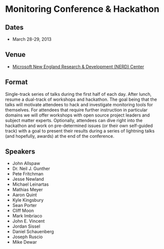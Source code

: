 # Monitoring Conference & Hackathon

## Dates

* March 28-29, 2013

## Venue

* [Microsoft New England Research & Development (NERD) Center](http://microsoftcambridge.com/Default.aspx)

## Format

Single-track series of talks during the first half of each day. After lunch, resume a dual-track of workshops and hackathon. The goal being that the talks will motivate attendees to hack and investigate monitoring tools for themselves. For attendees that require further instruction in particular domains we will offer workshops with open source project leaders and subject matter experts. Optionally, attendees can dive right into the hackathon and work on pre-determined issues (or their own self-guided track) with a goal to present their results during a series of lightning talks (and hopefully, awards) at the end of the conference.

## Speakers

* John Allspaw
* Dr. Neil J. Gunther
* Pete Fritchman
* Jesse Newland
* Michael Leinartas
* Mathias Meyer
* Aaron Quint
* Kyle Kingsbury
* Sean Porter
* Cliff Moon
* Mark Imbriaco
* John E. Vincent
* Jordan Sissel
* Daniel Schauenberg
* Joseph Ruscio
* Mike Dewar

